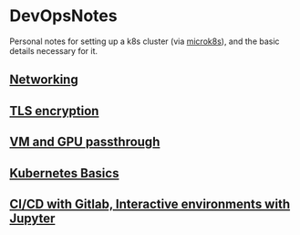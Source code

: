 # DevOpsNotes
Personal notes for setting up a k8s cluster (via [microk8s](https://microk8s.io/)), and the basic details necessary for it.

## [Networking](networking.md)

## [TLS encryption](encryption.md)

## [VM and GPU passthrough](vms.md)

## [Kubernetes Basics](kubernetes/README.md)

## [CI/CD with Gitlab, Interactive environments with Jupyter](cicd_build/README.md)
